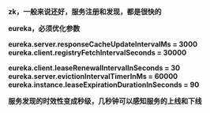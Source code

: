 
**zk，一般来说还好，服务注册和发现，都是很快的**

**eureka，必须优化参数**

**eureka.server.responseCacheUpdateIntervalMs = 3000**
**eureka.client.registryFetchIntervalSeconds = 30000**

**eureka.client.leaseRenewalIntervalInSeconds = 30**
**eureka.server.evictionIntervalTimerInMs = 60000**
**eureka.instance.leaseExpirationDurationInSeconds = 90**

**服务发现的时效性变成秒级，几秒钟可以感知服务的上线和下线**

